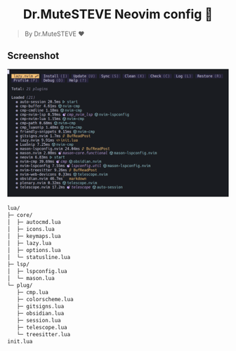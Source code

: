 <h1 align="center"> Dr.MuteSTEVE Neovim config 🐧</h1>

> By Dr.MuteSTEVE ♥️

Screenshot
---
![lazy-packages](https://raw.githubusercontent.com/MuteSTEVE/nvim/master/img/lazy-packages.png)

    lua/
    ├─ core/
    │  ├─ autocmd.lua
    │  ├─ icons.lua
    │  ├─ keymaps.lua
    │  ├─ lazy.lua
    │  ├─ options.lua
    │  └─ statusline.lua
    ├─ lsp/
    │  ├─ lspconfig.lua
    │  └─ mason.lua
    └─ plug/
       ├─ cmp.lua
       ├─ colorscheme.lua
       ├─ gitsigns.lua
       ├─ obsidian.lua
       ├─ session.lua
       ├─ telescope.lua
       └─ treesitter.lua
    init.lua
